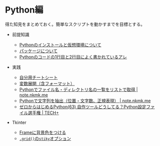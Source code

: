 # Python編

得た知見をまとめておく。簡単なスクリプトを動かすまでを目標とする。

* 前提知識
  * [Pythonのインストールと仮想環境について](environment.html)
  * [パッケージについて](package.html)
  * [Pythonのコードの1行目と2行目によく書かれているアレ](shebang.html)
* 実践
  * [自分用チートシート](cheetsheet.html)
  * [変数展開（含フォーマット）](https://maku77.github.io/python/numstr/str-format.html)
  * [Pythonでファイル名・ディレクトリ名の一覧をリストで取得 | note.nkmk.me](https://note.nkmk.me/python-listdir-isfile-isdir/)
  * [Pythonで文字列を抽出（位置・文字数、正規表現） | note.nkmk.me](https://note.nkmk.me/python-str-extract/)
  * [ゼロからはじめるPython(63) 自作ツールどうしてる？Python設定ファイル選手権 | TECH+](https://news.mynavi.jp/article/zeropython-63/)

* Tkinter
  * [Frameに背景色をつける](https://stackoverflow.com/questions/54476511/setting-background-color-of-a-tkinter-ttk-frame)
  * [`.grid()`の`stiky`オプション](https://www.pytry3g.com/entry/grid-widget)

